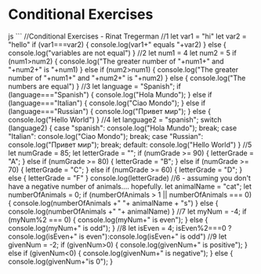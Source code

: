 # Conditional Exercises
js ```
//Conditional Exercises - Rinat Tregerman
//1
let var1 = "hi"
let var2 = "hello"
if (var1===var2) {
  console.log(var1+" equals "+var2)
} else {
  console.log("variables are not equal")
}
//2
let num1 = 4
let num2 = 5
if (num1>num2) {
  console.log("The greater number of "+num1+" and "+num2+" is "+num1)
} else if (num2>num1) {
  console.log("The greater number of "+num1+" and "+num2+" is "+num2)
} else {
  console.log("The numbers are equal")
}
//3
let language = "Spanish";
if (language==="Spanish") {
  console.log("Hola Mundo");
} else if (language==="Italian") {
  console.log("Ciao Mondo");
} else if (language==="Russian") {
  console.log("Привет мир");
} else {
  console.log("Hello World")
}
//4
let language2 = "spanish";
switch (language2) {
  case "spanish":
    console.log("Hola Mundo");
    break;
  case "Italian":
    console.log("Ciao Mondo");
    break;
  case "Russian":
    console.log("Привет мир");
    break;
  default:
  console.log("Hello World")
}
//5
let numGrade = 85;
let letterGrade = "";
if (numGrade >= 90) {
  letterGrade = "A";
} else if (numGrade >= 80) {
  letterGrade = "B";
} else if (numGrade >= 70) {
  letterGrade = "C";
} else if (numGrade >= 60) {
  letterGrade = "D";
} else {
  letterGrade = "F"
}
console.log(letterGrade)
//6 - assuming you don't have a negative number of animals.... hopefully.
let animalName = "cat";
let numberOfAnimals = 0;
if (numberOfAnimals > 1 || numberOfAnimals === 0) {
  console.log(numberOfAnimals +" "+ animalName + "s")
} else {
  console.log(numberOfAnimals +" "+ animalName)
}
//7
let myNum = -4;
if (myNum%2 === 0) {
  console.log(myNum+" is even");
} else {
  console.log(myNum+" is odd");
}
//8
let isEven = 4;
isEven%2===0 ? console.log(isEven+" is even"):console.log(isEven+" is odd")
//9
let givenNum = -2;
if (givenNum>0) {
  console.log(givenNum+" is positive");
} else if (givenNum<0) {
  console.log(givenNum+" is negative");
} else {
  console.log(givenNum+"is 0");
}
```
